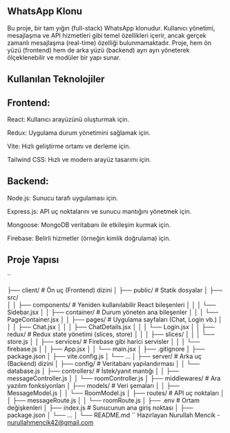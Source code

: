 ## WhatsApp Klonu
Bu proje, bir tam yığın (full-stack) WhatsApp klonudur. Kullanıcı yönetimi, mesajlaşma ve API hizmetleri gibi temel özellikleri içerir, ancak gerçek zamanlı mesajlaşma (real-time) özelliği bulunmamaktadır. Proje, hem ön yüzü (frontend) hem de arka yüzü (backend) ayrı ayrı yöneterek ölçeklenebilir ve modüler bir yapı sunar.

## Kullanılan Teknolojiler
## Frontend:
React: Kullanıcı arayüzünü oluşturmak için.

Redux: Uygulama durum yönetimini sağlamak için.

Vite: Hızlı geliştirme ortamı ve derleme için.

Tailwind CSS: Hızlı ve modern arayüz tasarımı için.

## Backend:
Node.js: Sunucu tarafı uygulaması için.

Express.js: API uç noktalarını ve sunucu mantığını yönetmek için.

Mongoose: MongoDB veritabanı ile etkileşim kurmak için.

Firebase: Belirli hizmetler (örneğin kimlik doğrulama) için.

## Proje Yapısı
``

├── client/                     # Ön uç (Frontend) dizini
│   ├── public/                 # Statik dosyalar
│   ├── src/                    
│   │   ├── components/         # Yeniden kullanılabilir React bileşenleri
│   │   │   └── Sidebar.jsx
│   │   ├── container/          # Durum yöneten ana bileşenler
│   │   │   └── PageContainer.jsx
│   │   ├── pages/              # Uygulama sayfaları (Chat, Login vb.)
│   │   │   ├── Chat.jsx
│   │   │   ├── ChatDetails.jsx
│   │   │   └── Login.jsx
│   │   ├── redux/              # Redux state yönetimi (slices, store)
│   │   │   ├── slices/
│   │   │   └── store.js
│   │   ├── services/           # Firebase gibi harici servisler
│   │   │   └── firebase.js
│   │   ├── App.jsx
│   │   └── main.jsx
│   ├── .gitignore
│   ├── package.json
│   ├── vite.config.js
│   └── ...
│
├── server/                     # Arka uç (Backend) dizini
│   ├── config/                 # Veritabanı yapılandırması
│   │   └── database.js
│   ├── controllers/            # İstek/yanıt mantığı
│   │   ├── messageController.js
│   │   └── roomController.js
│   ├── middlewares/            # Ara yazılım fonksiyonları
│   ├── models/                 # Veri şemaları
│   │   ├── MessageModel.js
│   │   └── RoomModel.js
│   ├── routes/                 # API uç noktaları
│   │   ├── messageRoute.js
│   │   └── roomRoute.js
│   ├── .env                    # Ortam değişkenleri
│   ├── index.js                # Sunucunun ana giriş noktası
│   ├── package.json
│   └── ...
│
└── README.md
``
Hazırlayan
Nurullah Mencik - nurullahmencik42@gmail.com